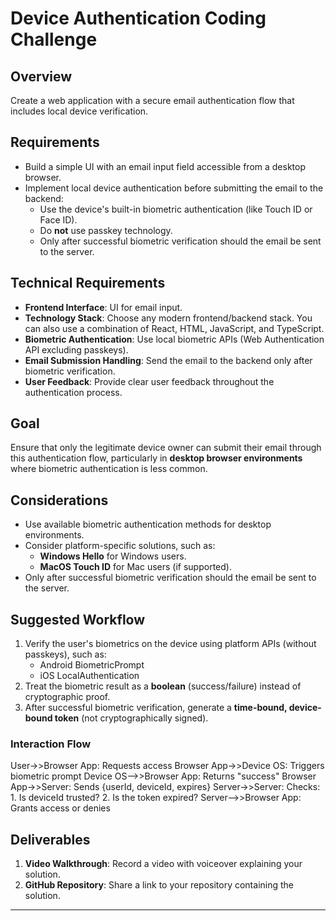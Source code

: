 # Device Authentication Coding Challenge

## Overview
Create a web application with a secure email authentication flow that includes local device verification.

## Requirements
- Build a simple UI with an email input field accessible from a desktop browser.
- Implement local device authentication before submitting the email to the backend:
  - Use the device's built-in biometric authentication (like Touch ID or Face ID).
  - Do **not** use passkey technology.
  - Only after successful biometric verification should the email be sent to the server.

## Technical Requirements
- **Frontend Interface**: UI for email input.
- **Technology Stack**: Choose any modern frontend/backend stack. You can also use a combination of React, HTML, JavaScript, and TypeScript.
- **Biometric Authentication**: Use local biometric APIs (Web Authentication API excluding passkeys).
- **Email Submission Handling**: Send the email to the backend only after biometric verification.
- **User Feedback**: Provide clear user feedback throughout the authentication process.

## Goal
Ensure that only the legitimate device owner can submit their email through this authentication flow, particularly in **desktop browser environments** where biometric authentication is less common.

## Considerations
- Use available biometric authentication methods for desktop environments.
- Consider platform-specific solutions, such as:
  - **Windows Hello** for Windows users.
  - **MacOS Touch ID** for Mac users (if supported).
- Only after successful biometric verification should the email be sent to the server.

## Suggested Workflow
1. Verify the user's biometrics on the device using platform APIs (without passkeys), such as:
   - Android BiometricPrompt
   - iOS LocalAuthentication
2. Treat the biometric result as a **boolean** (success/failure) instead of cryptographic proof.
3. After successful biometric verification, generate a **time-bound, device-bound token** (not cryptographically signed).

### Interaction Flow
User->>Browser App: Requests access
Browser App->>Device OS: Triggers biometric prompt
Device OS-->>Browser App: Returns "success"
Browser App->>Server: Sends {userId, deviceId, expires}
Server->>Server: Checks:
    1. Is deviceId trusted?
    2. Is the token expired?
Server-->>Browser App: Grants access or denies

## Deliverables
1. **Video Walkthrough**: Record a video with voiceover explaining your solution.
2. **GitHub Repository**: Share a link to your repository containing the solution.

---
